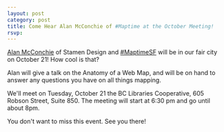 ```yaml
---
layout: post
category: post
title: Come Hear Alan McConchie of #Maptime at the October Meeting!
rsvp:
---
```


[Alan McConchie](http://stamen.com/studio/alan) of Stamen Design and [#MaptimeSF](http://www.maptime.io) will be in our fair city on October 21! How cool is that?

Alan will give a talk on the Anatomy of a Web Map, and will be on hand to answer any questions you have on all things mapping.

We'll meet on Tuesday, October 21 the BC Libraries Cooperative, 605 Robson Street, Suite 850. The meeting will start at 6:30 pm and go until about 8pm.

You don't want to miss this event. See you there!
